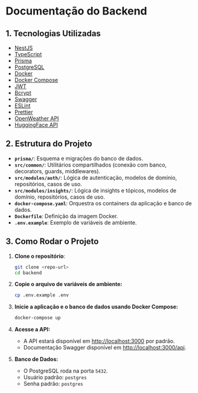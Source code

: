 # Documentação do Backend

## 1. Tecnologias Utilizadas

- [NestJS](https://nestjs.com/)
- [TypeScript](https://www.typescriptlang.org/)
- [Prisma](https://www.prisma.io/)
- [PostgreSQL](https://www.postgresql.org/)
- [Docker](https://www.docker.com/)
- [Docker Compose](https://docs.docker.com/compose/)
- [JWT](https://jwt.io/)
- [Bcrypt](https://github.com/kelektiv/node.bcrypt.js)
- [Swagger](https://swagger.io/)
- [ESLint](https://eslint.org/)
- [Prettier](https://prettier.io/)
- [OpenWeather API](https://openweathermap.org/api)
- [HuggingFace API](https://huggingface.co/docs/api-inference/index)

## 2. Estrutura do Projeto

- **`prisma/`**: Esquema e migrações do banco de dados.
- **`src/common/`**: Utilitários compartilhados (conexão com banco, decorators, guards, middlewares).
- **`src/modules/auth/`**: Lógica de autenticação, modelos de domínio, repositórios, casos de uso.
- **`src/modules/insights/`**: Lógica de insights e tópicos, modelos de domínio, repositórios, casos de uso.
- **`docker-compose.yaml`**: Orquestra os containers da aplicação e banco de dados.
- **`Dockerfile`**: Definição da imagem Docker.
- **`.env.example`**: Exemplo de variáveis de ambiente.

## 3. Como Rodar o Projeto

1. **Clone o repositório**:

   ```bash
   git clone <repo-url>
   cd backend
   ```

2. **Copie o arquivo de variáveis de ambiente:**

   ```bash
   cp .env.example .env
   ```

3. **Inicie a aplicação e o banco de dados usando Docker Compose:**

   ```bash
   docker-compose up
   ```

4. **Acesse a API:**
   - A API estará disponível em [http://localhost:3000](http://localhost:3000) por padrão.
   - Documentação Swagger disponível em [http://localhost:3000/api](http://localhost:3000/api).

5. **Banco de Dados:**
   - O PostgreSQL roda na porta `5432`.
   - Usuário padrão: `postgres`
   - Senha padrão: `postgres`


